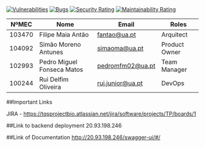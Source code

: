 [![Vulnerabilities](https://sonarcloud.io/api/project_badges/measure?project=TQS-Orgazanization_TQS_Backend&metric=vulnerabilities)](https://sonarcloud.io/summary/new_code?id=TQS-Orgazanization_TQS_Backend) [![Bugs](https://sonarcloud.io/api/project_badges/measure?project=TQS-Orgazanization_TQS_Backend&metric=bugs)](https://sonarcloud.io/summary/new_code?id=TQS-Orgazanization_TQS_Backend) [![Security Rating](https://sonarcloud.io/api/project_badges/measure?project=TQS-Orgazanization_TQS_Backend&metric=security_rating)](https://sonarcloud.io/summary/new_code?id=TQS-Orgazanization_TQS_Backend) [![Maintainability Rating](https://sonarcloud.io/api/project_badges/measure?project=TQS-Orgazanization_TQS_Backend&metric=sqale_rating)](https://sonarcloud.io/summary/new_code?id=TQS-Orgazanization_TQS_Backend)





| NºMEC  | Nome                       | Email            | Roles         |
|--------|----------------------------|------------------|---------------|
| 103470 | Filipe Maia Antão          | fantao@ua.pt     | Arquitect     |
| 104092 | Simão Moreno Antunes       | simaoma@ua.pt    | Product Owner |
| 102993 | Pedro Miguel Fonseca Matos | pedromfm02@ua.pt | Team Manager  |
| 100244 | Rui Delfim Oliveira        | rui.junior@ua.pt | DevOps        |



##Important Links

JIRA - https://tqsprojectbio.atlassian.net/jira/software/projects/TP/boards/1

##Link to backend deployment
    20.93.198.246

##Link of Documentation
    http://20.93.198.246/swagger-ui/#/
